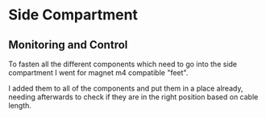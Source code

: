 # Side Compartment

## Monitoring and Control

To fasten all the different components which need to go into the side compartment I went for magnet m4 compatible "feet".

I added them to all of the components and put them in a place already, needing afterwards to check if they are in the right position based on cable length.



